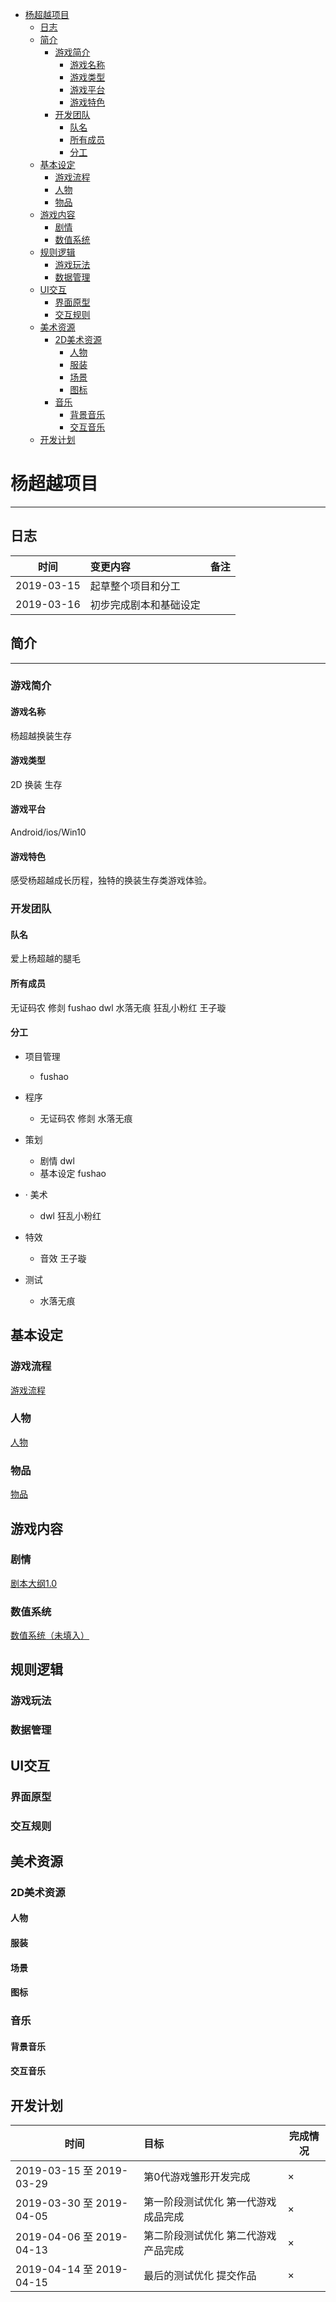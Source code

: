 
<!-- TOC -->

- [杨超越项目](#杨超越项目)
    - [日志](#日志)
    - [简介](#简介)
        - [游戏简介](#游戏简介)
            - [游戏名称](#游戏名称)
            - [游戏类型](#游戏类型)
            - [游戏平台](#游戏平台)
            - [游戏特色](#游戏特色)
        - [开发团队](#开发团队)
            - [队名](#队名)
            - [所有成员](#所有成员)
            - [分工](#分工)
    - [基本设定](#基本设定)
        - [游戏流程](#游戏流程)
        - [人物](#人物)
        - [物品](#物品)
    - [游戏内容](#游戏内容)
        - [剧情](#剧情)
        - [数值系统](#数值系统)
    - [规则逻辑](#规则逻辑)
        - [游戏玩法](#游戏玩法)
        - [数据管理](#数据管理)
    - [UI交互](#ui交互)
        - [界面原型](#界面原型)
        - [交互规则](#交互规则)
    - [美术资源](#美术资源)
        - [2D美术资源](#2d美术资源)
            - [人物](#人物-1)
            - [服装](#服装)
            - [场景](#场景)
            - [图标](#图标)
        - [音乐](#音乐)
            - [背景音乐](#背景音乐)
            - [交互音乐](#交互音乐)
    - [开发计划](#开发计划)

<!-- /TOC -->
# 杨超越项目
---
## 日志
|时间  | 变更内容 | 备注 | 
|-|:-|-|
|2019-03-15|起草整个项目和分工||
|2019-03-16|初步完成剧本和基础设定||
## 简介
---
### 游戏简介
#### 游戏名称 
杨超越换装生存
#### 游戏类型 
2D 换装 生存

#### 游戏平台 
Android/ios/Win10

#### 游戏特色
感受杨超越成长历程，独特的换装生存类游戏体验。
### 开发团队

#### 队名
 爱上杨超越的腿毛

#### 所有成员
 无证码农 修剡 fushao dwl 水落无痕 狂乱小粉红 王子璇

#### 分工

* 项目管理 
    * fushao

* 程序  
    * 无证码农 修剡 水落无痕
    
* 策划
    * 剧情 dwl
    * 基本设定 fushao

* · 美术

    * dwl 狂乱小粉红

 * 特效
    
    * 音效 王子璇
* 测试 
    * 水落无痕
## 基本设定
### 游戏流程
[游戏流程](https://github.com/TheLess/YcyProject/blob/master/Documents/%E6%B8%B8%E6%88%8F%E6%B5%81%E7%A8%8B%E5%9B%BE.jpg)
### 人物
[人物](https://github.com/TheLess/YcyProject/blob/master/Documents/人物.md)
### 物品
[物品](https://github.com/TheLess/YcyProject/blob/master/Documents/%E7%89%A9%E5%93%81.md)
## 游戏内容
### 剧情
[剧本大纲1.0](https://github.com/TheLess/YcyProject/blob/master/Documents/%E5%89%A7%E6%9C%AC%E5%A4%A7%E7%BA%B21.0.md)
### 数值系统
[数值系统（未填入）](https://github.com/TheLess/YcyProject/blob/master/Documents/%E6%95%B0%E5%80%BC%E7%B3%BB%E7%BB%9F.xlsx)
## 规则逻辑
### 游戏玩法
### 数据管理

## UI交互
### 界面原型
### 交互规则

## 美术资源
### 2D美术资源
#### 人物
#### 服装
#### 场景
#### 图标
### 音乐
#### 背景音乐
#### 交互音乐

## 开发计划
|时间|目标|完成情况|
|-|:-|-|
|2019-03-15 至 2019-03-29|第0代游戏雏形开发完成|×|
|2019-03-30 至 2019-04-05|第一阶段测试优化 第一代游戏成品完成|×|
|2019-04-06 至 2019-04-13|第二阶段测试优化 第二代游戏产品完成|×|
|2019-04-14 至 2019-04-15|最后的测试优化 提交作品|×|
